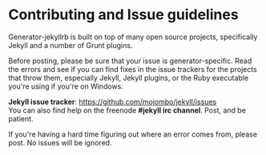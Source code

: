 # Contributing and Issue guidelines

Generator-jekyllrb is built on top of many open source projects, specifically Jekyll and a number of Grunt plugins.

Before posting, please be sure that your issue is generator-specific. Read the errors and see if you can find fixes in the issue trackers for the projects that throw them, especially Jekyll, Jekyll plugins, or the Ruby executable you're using if you're on Windows.

**Jekyll issue tracker**: https://github.com/mojombo/jekyll/issues  
You can also find help on the freenode **#jekyll irc channel**. Post, and be patient.

If you're having a hard time figuring out where an error comes from, please post. No issues will be ignored.
